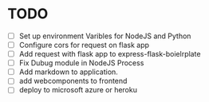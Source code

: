 # TODO

- [ ] Set up environment Varibles for NodeJS and Python
- [ ] Configure cors for request on flask app
- [ ] Add request with flask app to express-flask-boielrplate
- [ ] Fix Dubug module in NodeJS Process
- [ ] Add markdown to application.
- [ ] add webcomponents to frontend
- [ ] deploy to microsoft azure or heroku
